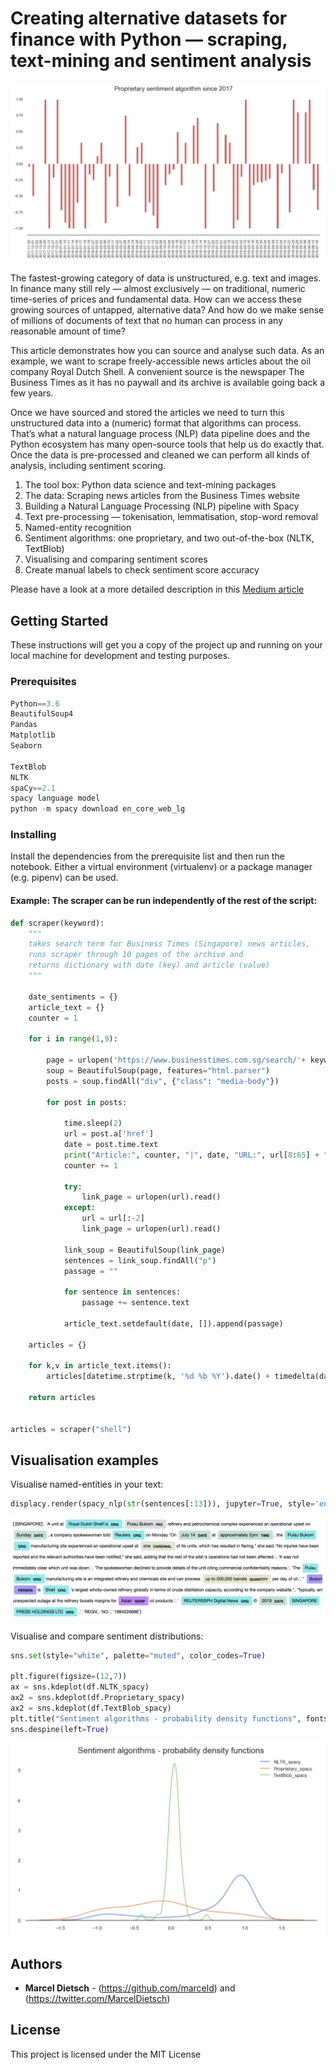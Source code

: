 # Creating alternative datasets for finance with Python — scraping, text-mining and sentiment analysis

![ScreenShot](/screenshots/sentiment_prop.png)

The fastest-growing category of data is unstructured, e.g. text and images. In finance many still rely — almost exclusively — on traditional, numeric time-series of prices and fundamental data. How can we access these growing sources of untapped, alternative data? And how do we make sense of millions of documents of text that no human can process in any reasonable amount of time?

This article demonstrates how you can source and analyse such data. As an example, we want to scrape freely-accessible news articles about the oil company Royal Dutch Shell. A convenient source is the newspaper The Business Times as it has no paywall and its archive is available going back a few years.

Once we have sourced and stored the articles we need to turn this unstructured data into a (numeric) format that algorithms can process. That’s what a natural language process (NLP) data pipeline does and the Python ecosystem has many open-source tools that help us do exactly that. Once the data is pre-processed and cleaned we can perform all kinds of analysis, including sentiment scoring.

1. The tool box: Python data science and text-mining packages
2. The data: Scraping news articles from the Business Times website
3. Building a Natural Language Processing (NLP) pipeline with Spacy
4. Text pre-processing — tokenisation, lemmatisation, stop-word removal
5. Named-entity recognition
6. Sentiment algorithms: one proprietary, and two out-of-the-box (NLTK, TextBlob)
7. Visualising and comparing sentiment scores
8. Create manual labels to check sentiment score accuracy

Please have a look at a more detailed description in this [Medium article](https://medium.com/@marceldietsch/creating-alternative-datasets-for-finance-with-python-scraping-text-mining-and-sentiment-1c505b778ac9)


## Getting Started

These instructions will get you a copy of the project up and running on your local machine for development and testing purposes. 

### Prerequisites

```python
Python==3.6
BeautifulSoup4  
Pandas
Matplotlib
Seaborn

TextBlob
NLTK
spaCy==2.1
spacy language model
python -m spacy download en_core_web_lg
```

### Installing

Install the dependencies from the prerequisite list and then run the notebook. Either a virtual environment (virtualenv) or a package manager (e.g. pipenv) can be used. 

#### Example: The scraper can be run independently of the rest of the script:

```python
def scraper(keyword):
    """
    takes search term for Business Times (Singapore) news articles, 
    runs scraper through 10 pages of the archive and
    returns dictionary with date (key) and article (value)
    """
    
    date_sentiments = {}
    article_text = {}
    counter = 1

    for i in range(1,9):
        
        page = urlopen('https://www.businesstimes.com.sg/search/'+ keyword +'?page='+str(i)).read()
        soup = BeautifulSoup(page, features="html.parser")
        posts = soup.findAll("div", {"class": "media-body"})
        
        for post in posts:
            
            time.sleep(2)
            url = post.a['href']
            date = post.time.text
            print("Article:", counter, "|", date, "URL:", url[8:65] + "...")
            counter += 1
            
            try:
                link_page = urlopen(url).read()
            except:
                url = url[:-2]
                link_page = urlopen(url).read()
                
            link_soup = BeautifulSoup(link_page)
            sentences = link_soup.findAll("p")
            passage = ""
            
            for sentence in sentences:
                passage += sentence.text
            
            article_text.setdefault(date, []).append(passage)

    articles = {}
    
    for k,v in article_text.items():
        articles[datetime.strptime(k, '%d %b %Y').date() + timedelta(days=1)] = v 
    
    return articles
    
    
articles = scraper("shell")
```


## Visualisation examples

Visualise named-entities in your text:

```python
displacy.render(spacy_nlp(str(sentences[:13])), jupyter=True, style='ent')
```

![ScreenShot](/screenshots/ner.png)

Visualise and compare sentiment distributions:

```python
sns.set(style="white", palette="muted", color_codes=True)

plt.figure(figsize=(12,7))
ax = sns.kdeplot(df.NLTK_spacy)
ax2 = sns.kdeplot(df.Proprietary_spacy)
ax2 = sns.kdeplot(df.TextBlob_spacy)
plt.title("Sentiment algorithms - probability density functions", fontsize=19)
sns.despine(left=True)
```

![ScreenShot](/screenshots/distributions.png)


## Authors

* **Marcel Dietsch** - (https://github.com/marceld) and (https://twitter.com/MarcelDietsch)

## License

This project is licensed under the MIT License 